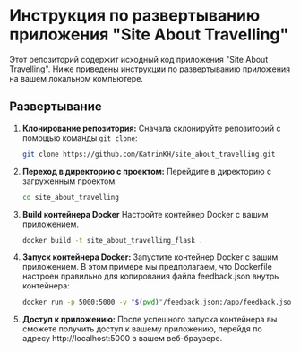 # Инструкция по развертыванию приложения "Site About Travelling"

Этот репозиторий содержит исходный код приложения "Site About Travelling". Ниже приведены инструкции по развертыванию приложения на вашем локальном компьютере.

## Развертывание

1. **Клонирование репозитория:**
   Сначала склонируйте репозиторий с помощью команды `git clone`:
   ```bash
   git clone https://github.com/KatrinKH/site_about_travelling.git
2. **Переход в директорию с проектом:**
    Перейдите в директорию с загруженным проектом:
    ```bash
    cd site_about_travelling
3. **Build контейнера Docker**
    Настройте контейнер Docker с вашим приложением. 
    ```bash
   docker build -t site_about_travelling_flask .
4. **Запуск контейнера Docker:**
    Запустите контейнер Docker с вашим приложением. В этом примере мы предполагаем, что Dockerfile настроен правильно для копирования файла feedback.json внутрь контейнера:
    ```bash
    docker run -p 5000:5000 -v "$(pwd)"/feedback.json:/app/feedback.json site_about_travelling_flask
5. **Доступ к приложению:**
    После успешного запуска контейнера вы сможете получить доступ к вашему приложению, перейдя по адресу http://localhost:5000 в вашем веб-браузере.